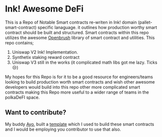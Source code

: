 # Ink! Awesome DeFi


This is a Repo of Notable Smart contracts re-writen in Ink! domain (pallet-smart-contract) specific lanaguage. it outlines how production worthy smart contract should be built and structured. Smart contracts within this repo utilizes the awesome [Openbrush](https://openbrush.brushfam.io/) library of smart contract and utilities. This repo contains;

1. Uniswap V2 Ink! Implementation.
2. Synthetix staking reward contract
3. Uniswap V3 still in the works (it complicated math libs got me lazy. Ticks 😒)


My hopes for this Repo is for it to be a good resource for engineers/teams looking to build production worth smart contracts and wish other awesome developers would build into this repo other more complicated smart contracts making this Repo more useful to a wider range of teams in the polkaDeFI space.


## Want to contribute?
My buddy [Ayo](https://github.com/Adebara123), built a [template](https://github.com/Adebara123/Ink-Contract-Template) which I used to build these smart contracts and I would be employing you contributor to use that also.
